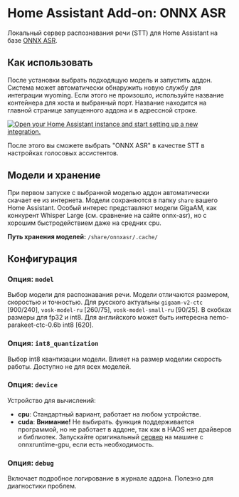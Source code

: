 # Home Assistant Add-on: ONNX ASR

Локальный сервер распознавания речи (STT) для Home Assistant на базе [ONNX ASR](https://github.com/istupakov/onnx-asr).

## Как использовать

После установки выбрать подходящую модель и запустить аддон. Система может автоматически обнаружить новую службу для интеграции wyoming.
Если этого не произошло, используйте название контейнера для хоста и выбранный порт. Название находится на главной странице запущенного аддона и в адрессной строке.

[![Open your Home Assistant instance and start setting up a new integration.](https://my.home-assistant.io/badges/config_flow_start.svg)](https://my.home-assistant.io/redirect/config_flow_start/?domain=wyoming)

После этого вы сможете выбрать "ONNX ASR" в качестве STT в настройках голосовых ассистентов.

## Модели и хранение

При первом запуске с выбранной моделью аддон автоматически скачает ее из интернета. Модели сохраняются в папку `share` вашего Home Assistant. 
Особый интерес представляют модели GigaAM, как конкурент Whisper Large (см. сравнение на сайте onnx-asr), но с хорошим быстродействием даже на средних cpu.

**Путь хранения моделей:** `/share/onnxasr/.cache/`

## Конфигурация

### Опция: `model`

Выбор модели для распознавания речи. Модели отличаются размером, скоростью и точностью. Для русского актуальны `gigaam-v2-ctc` [900/240], `vosk-model-ru` [260/75], `vosk-model-small-ru` [90/25]. В скобках размеры для fp32 и int8. Для английского может быть интересна nemo-parakeet-ctc-0.6b int8 [620]. 

### Опция: `int8_quantization`

Выбор int8 квантизации модели. Влияет на размер моделии скорость работы. Доступно не для всех моделей.


### Опция: `device`

Устройство для вычислений:
-   **cpu**: Стандартный вариант, работает на любом устройстве.
-   **cuda**: **Внимание!** Не выбирать. функция поддерживается программой, но не работает в аддоне, так как в HAOS нет драйверов и библиотек. Запускайте оригинальный [сервер](https://github.com/mitrokun/wyoming_stt_onnxasr) на машине с onnxruntime-gpu, если есть необходимость.

### Опция: `debug`

Включает подробное логирование в журнале аддона. Полезно для диагностики проблем.
